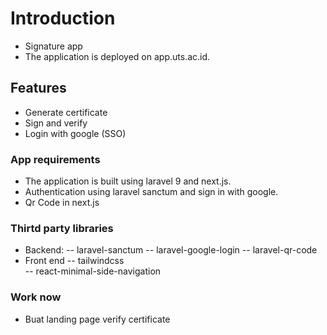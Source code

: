 # Introduction

-   Signature app
-   The application is deployed on app.uts.ac.id.

## Features

-   Generate certificate
-   Sign and verify
-   Login with google (SSO)

### App requirements

-   The application is built using laravel 9 and next.js.
-   Authentication using laravel sanctum and sign in with google.
-   Qr Code in next.js

### Thirtd party libraries

-   Backend:
    -- laravel-sanctum
    -- laravel-google-login
    -- laravel-qr-code
-   Front end
    -- tailwindcss  
    -- react-minimal-side-navigation

### Work now

-   Buat landing page verify certificate
